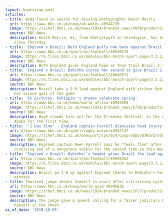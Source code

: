 ```yaml
---
layout: bootstrap-post
articles:
- title: Body found in search for missing photographer Keith Morris
  url: https://www.bbc.co.uk/news/uk-wales-49944739
  image: https://ichef.bbci.co.uk/news/1024/branded_news/497B/production/_109111881_keithmorris.png
  source: BBC News
  description: Keith Morris, 61, from Aberystwyth in Ceredigion, has been missing
    since Thursday.
- title: 'England v Brazil: Beth England pulls one back against Brazil'
  url: https://www.bbc.co.uk/sport/av/football/49946574
  image: https://m.files.bbci.co.uk/modules/bbc-morph-sport-page/3.3.2/images/bbc-sport-logo.png
  source: BBC News
  description: Beth England gives England hope as they trail Brazil 2-1
- title: 'England v Brazil: Debinha scores her second to give Brazil 2-0 lead'
  url: https://www.bbc.co.uk/sport/av/football/49946571
  image: https://m.files.bbci.co.uk/modules/bbc-morph-sport-page/3.3.2/images/bbc-sport-logo.png
  source: BBC News
  description: Brazil take a 2-0 lead against England with striker Debinha scoring
    her second goal of the game
- title: 'In pictures: Ethiopia''s Oromos celebrate spring'
  url: https://www.bbc.co.uk/news/world-africa-49945694
  image: https://ichef.bbci.co.uk/news/1024/branded_news/573B/production/_109113322_dsc08965.jpg
  source: BBC News
  description: Huge crowds turn out for the Irreecha festival, in the capital Addis
    Ababa for the first time.
- title: "'I was fine' - England captain Farrell dismisses head injury fears"
  url: https://www.bbc.co.uk/sport/rugby-union/49945747
  image: https://ichef.bbci.co.uk/onesport/cps/624/cpsprodpb/D7B5/production/_109112255_owenfarrellargentinagetty.jpg
  source: BBC News
  description: England captain Owen Farrell says he "feels fine" after being on the
    receiving end of a dangerous tackle for the second time in this World Cup.
- title: 'England v Brazil: Debinha''s header gives Brazil the lead against England'
  url: https://www.bbc.co.uk/sport/av/football/49946452
  image: https://m.files.bbci.co.uk/modules/bbc-morph-sport-page/3.3.2/images/bbc-sport-logo.png
  source: BBC News
  description: Brazil go 1-0 up against England thanks to Debinha's header after 49
    minutes
- title: Thailand judge shoots himself in court after criticising system
  url: https://www.bbc.co.uk/news/world-asia-49945636
  image: https://ichef.bbci.co.uk/news/1024/branded_news/2FC7/production/_109113221_mediaitem109113220.jpg
  source: BBC News
  description: The judge gave a speech calling for a fairer judiciary before shooting
    himself in the chest.
as_of_date: '2019-10-05'
---
```


